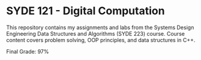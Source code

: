 # SYDE 121 - Digital Computation
This repository contains my assignments and labs from the Systems Design Engineering Data Structures and Algorithms (SYDE 223) course.  Course content covers problem solving, OOP principles, and data structures in C++. 

Final Grade: 97%
